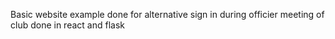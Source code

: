 Basic website example done for alternative sign in during officier meeting of club done in react and flask
